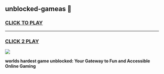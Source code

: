 
## unblocked-gameas 👋
<h3>
<a href="https://premium.freeplayer.one?title=unblocked-gameas&ref=14F">CLICK TO PLAY</a></h3>
<hr>

<h3>
<a href="https://premium.freeplayer.one?title=unblocked-gameas&ref=14F">CLICK 2 PLAY</a>
  
</h3>

<a href="https://premium.freeplayer.one?title=unblocked-gameas&ref=12F/"><img src="https://clearcache.store/games.png"></a>


**worlds hardest game unblocked: Your Gateway to Fun and Accessible Online Gaming**
